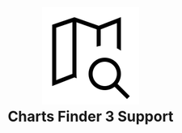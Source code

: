 <h1 align="center">
<img src="https://raw.githubusercontent.com/abdullah-radwan/ChartsFinder3Support/main/icon.svg" alt="Charts Finder 3 Logo">
<br>Charts Finder 3 Support
</h1>
